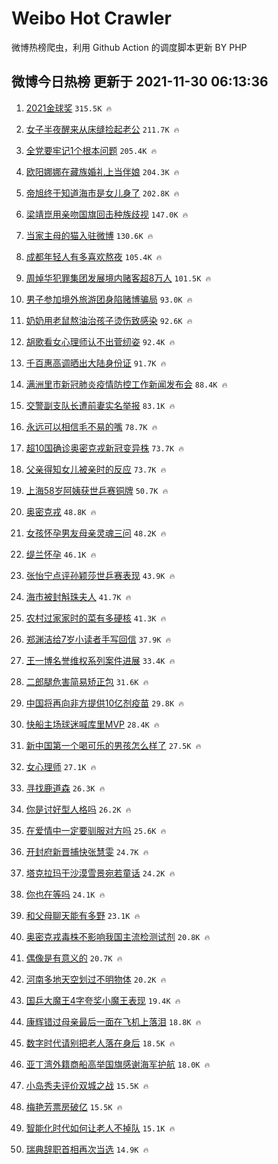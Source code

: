 # Weibo Hot Crawler 



微博热榜爬虫，利用 Github Action 的调度脚本更新 BY PHP 


## 微博今日热榜 更新于 2021-11-30 06:13:36 
1. [2021金球奖](https://s.weibo.com/weibo?q=2021%E9%87%91%E7%90%83%E5%A5%96&Refer=top) `315.5K 🔥` 

1. [女子半夜醒来从床缝捡起老公](https://s.weibo.com/weibo?q=%23%E5%A5%B3%E5%AD%90%E5%8D%8A%E5%A4%9C%E9%86%92%E6%9D%A5%E4%BB%8E%E5%BA%8A%E7%BC%9D%E6%8D%A1%E8%B5%B7%E8%80%81%E5%85%AC%23&Refer=top) `211.7K 🔥` 

1. [全党要牢记1个根本问题](https://s.weibo.com/weibo?q=%23%E5%85%A8%E5%85%9A%E8%A6%81%E7%89%A2%E8%AE%B01%E4%B8%AA%E6%A0%B9%E6%9C%AC%E9%97%AE%E9%A2%98%23&Refer=top) `205.4K 🔥` 

1. [欧阳娜娜在藏族婚礼上当伴娘](https://s.weibo.com/weibo?q=%23%E6%AC%A7%E9%98%B3%E5%A8%9C%E5%A8%9C%E5%9C%A8%E8%97%8F%E6%97%8F%E5%A9%9A%E7%A4%BC%E4%B8%8A%E5%BD%93%E4%BC%B4%E5%A8%98%23&Refer=top) `204.3K 🔥` 

1. [帝旭终于知道海市是女儿身了](https://s.weibo.com/weibo?q=%23%E5%B8%9D%E6%97%AD%E7%BB%88%E4%BA%8E%E7%9F%A5%E9%81%93%E6%B5%B7%E5%B8%82%E6%98%AF%E5%A5%B3%E5%84%BF%E8%BA%AB%E4%BA%86%23&Refer=top) `202.8K 🔥` 

1. [梁靖崑用亲吻国旗回击种族歧视](https://s.weibo.com/weibo?q=%23%E6%A2%81%E9%9D%96%E5%B4%91%E7%94%A8%E4%BA%B2%E5%90%BB%E5%9B%BD%E6%97%97%E5%9B%9E%E5%87%BB%E7%A7%8D%E6%97%8F%E6%AD%A7%E8%A7%86%23&Refer=top) `147.0K 🔥` 

1. [当家主母的猫入驻微博](https://s.weibo.com/weibo?q=%23%E5%BD%93%E5%AE%B6%E4%B8%BB%E6%AF%8D%E7%9A%84%E7%8C%AB%E5%85%A5%E9%A9%BB%E5%BE%AE%E5%8D%9A%23&Refer=top) `130.6K 🔥` 

1. [成都年轻人有多喜欢熬夜](https://s.weibo.com/weibo?q=%23%E6%88%90%E9%83%BD%E5%B9%B4%E8%BD%BB%E4%BA%BA%E6%9C%89%E5%A4%9A%E5%96%9C%E6%AC%A2%E7%86%AC%E5%A4%9C%23&Refer=top) `105.4K 🔥` 

1. [周焯华犯罪集团发展境内赌客超8万人](https://s.weibo.com/weibo?q=%23%E5%91%A8%E7%84%AF%E5%8D%8E%E7%8A%AF%E7%BD%AA%E9%9B%86%E5%9B%A2%E5%8F%91%E5%B1%95%E5%A2%83%E5%86%85%E8%B5%8C%E5%AE%A2%E8%B6%858%E4%B8%87%E4%BA%BA%23&Refer=top) `101.5K 🔥` 

1. [男子参加境外旅游团身陷赌博骗局](https://s.weibo.com/weibo?q=%23%E7%94%B7%E5%AD%90%E5%8F%82%E5%8A%A0%E5%A2%83%E5%A4%96%E6%97%85%E6%B8%B8%E5%9B%A2%E8%BA%AB%E9%99%B7%E8%B5%8C%E5%8D%9A%E9%AA%97%E5%B1%80%23&Refer=top) `93.0K 🔥` 

1. [奶奶用老鼠熬油治孩子烫伤致感染](https://s.weibo.com/weibo?q=%23%E5%A5%B6%E5%A5%B6%E7%94%A8%E8%80%81%E9%BC%A0%E7%86%AC%E6%B2%B9%E6%B2%BB%E5%AD%A9%E5%AD%90%E7%83%AB%E4%BC%A4%E8%87%B4%E6%84%9F%E6%9F%93%23&Refer=top) `92.6K 🔥` 

1. [胡歌看女心理师认不出菅纫姿](https://s.weibo.com/weibo?q=%23%E8%83%A1%E6%AD%8C%E7%9C%8B%E5%A5%B3%E5%BF%83%E7%90%86%E5%B8%88%E8%AE%A4%E4%B8%8D%E5%87%BA%E8%8F%85%E7%BA%AB%E5%A7%BF%23&Refer=top) `92.4K 🔥` 

1. [千百惠高调晒出大陆身份证](https://s.weibo.com/weibo?q=%23%E5%8D%83%E7%99%BE%E6%83%A0%E9%AB%98%E8%B0%83%E6%99%92%E5%87%BA%E5%A4%A7%E9%99%86%E8%BA%AB%E4%BB%BD%E8%AF%81%23&Refer=top) `91.7K 🔥` 

1. [满洲里市新冠肺炎疫情防控工作新闻发布会](https://s.weibo.com/weibo?q=%E6%BB%A1%E6%B4%B2%E9%87%8C%E5%B8%82%E6%96%B0%E5%86%A0%E8%82%BA%E7%82%8E%E7%96%AB%E6%83%85%E9%98%B2%E6%8E%A7%E5%B7%A5%E4%BD%9C%E6%96%B0%E9%97%BB%E5%8F%91%E5%B8%83%E4%BC%9A&Refer=top) `88.4K 🔥` 

1. [交警副支队长遭前妻实名举报](https://s.weibo.com/weibo?q=%23%E4%BA%A4%E8%AD%A6%E5%89%AF%E6%94%AF%E9%98%9F%E9%95%BF%E9%81%AD%E5%89%8D%E5%A6%BB%E5%AE%9E%E5%90%8D%E4%B8%BE%E6%8A%A5%23&Refer=top) `83.1K 🔥` 

1. [永远可以相信毛不易的嘴](https://s.weibo.com/weibo?q=%23%E6%B0%B8%E8%BF%9C%E5%8F%AF%E4%BB%A5%E7%9B%B8%E4%BF%A1%E6%AF%9B%E4%B8%8D%E6%98%93%E7%9A%84%E5%98%B4%23&Refer=top) `78.7K 🔥` 

1. [超10国确诊奥密克戎新冠变异株](https://s.weibo.com/weibo?q=%23%E8%B6%8510%E5%9B%BD%E7%A1%AE%E8%AF%8A%E5%A5%A5%E5%AF%86%E5%85%8B%E6%88%8E%E6%96%B0%E5%86%A0%E5%8F%98%E5%BC%82%E6%A0%AA%23&Refer=top) `73.7K 🔥` 

1. [父亲得知女儿被亲时的反应](https://s.weibo.com/weibo?q=%23%E7%88%B6%E4%BA%B2%E5%BE%97%E7%9F%A5%E5%A5%B3%E5%84%BF%E8%A2%AB%E4%BA%B2%E6%97%B6%E7%9A%84%E5%8F%8D%E5%BA%94%23&Refer=top) `73.7K 🔥` 

1. [上海58岁阿姨获世乒赛铜牌](https://s.weibo.com/weibo?q=%23%E4%B8%8A%E6%B5%B758%E5%B2%81%E9%98%BF%E5%A7%A8%E8%8E%B7%E4%B8%96%E4%B9%92%E8%B5%9B%E9%93%9C%E7%89%8C%23&Refer=top) `50.7K 🔥` 

1. [奥密克戎](https://s.weibo.com/weibo?q=%23%E5%A5%A5%E5%AF%86%E5%85%8B%E6%88%8E%23&Refer=top) `48.8K 🔥` 

1. [女孩怀孕男友母亲灵魂三问](https://s.weibo.com/weibo?q=%23%E5%A5%B3%E5%AD%A9%E6%80%80%E5%AD%95%E7%94%B7%E5%8F%8B%E6%AF%8D%E4%BA%B2%E7%81%B5%E9%AD%82%E4%B8%89%E9%97%AE%23&Refer=top) `48.2K 🔥` 

1. [缇兰怀孕](https://s.weibo.com/weibo?q=%23%E7%BC%87%E5%85%B0%E6%80%80%E5%AD%95%23&Refer=top) `46.1K 🔥` 

1. [张怡宁点评孙颖莎世乒赛表现](https://s.weibo.com/weibo?q=%23%E5%BC%A0%E6%80%A1%E5%AE%81%E7%82%B9%E8%AF%84%E5%AD%99%E9%A2%96%E8%8E%8E%E4%B8%96%E4%B9%92%E8%B5%9B%E8%A1%A8%E7%8E%B0%23&Refer=top) `43.9K 🔥` 

1. [海市被封斛珠夫人](https://s.weibo.com/weibo?q=%23%E6%B5%B7%E5%B8%82%E8%A2%AB%E5%B0%81%E6%96%9B%E7%8F%A0%E5%A4%AB%E4%BA%BA%23&Refer=top) `41.7K 🔥` 

1. [农村过家家时的菜有多硬核](https://s.weibo.com/weibo?q=%23%E5%86%9C%E6%9D%91%E8%BF%87%E5%AE%B6%E5%AE%B6%E6%97%B6%E7%9A%84%E8%8F%9C%E6%9C%89%E5%A4%9A%E7%A1%AC%E6%A0%B8%23&Refer=top) `41.3K 🔥` 

1. [郑渊洁给7岁小读者手写回信](https://s.weibo.com/weibo?q=%23%E9%83%91%E6%B8%8A%E6%B4%81%E7%BB%997%E5%B2%81%E5%B0%8F%E8%AF%BB%E8%80%85%E6%89%8B%E5%86%99%E5%9B%9E%E4%BF%A1%23&Refer=top) `37.9K 🔥` 

1. [王一博名誉维权系列案件进展](https://s.weibo.com/weibo?q=%23%E7%8E%8B%E4%B8%80%E5%8D%9A%E5%90%8D%E8%AA%89%E7%BB%B4%E6%9D%83%E7%B3%BB%E5%88%97%E6%A1%88%E4%BB%B6%E8%BF%9B%E5%B1%95%23&Refer=top) `33.4K 🔥` 

1. [二郎腿危害简易矫正包](https://s.weibo.com/weibo?q=%23%E4%BA%8C%E9%83%8E%E8%85%BF%E5%8D%B1%E5%AE%B3%E7%AE%80%E6%98%93%E7%9F%AB%E6%AD%A3%E5%8C%85%23&Refer=top) `31.6K 🔥` 

1. [中国将再向非方提供10亿剂疫苗](https://s.weibo.com/weibo?q=%23%E4%B8%AD%E5%9B%BD%E5%B0%86%E5%86%8D%E5%90%91%E9%9D%9E%E6%96%B9%E6%8F%90%E4%BE%9B10%E4%BA%BF%E5%89%82%E7%96%AB%E8%8B%97%23&Refer=top) `29.8K 🔥` 

1. [快船主场球迷喊库里MVP](https://s.weibo.com/weibo?q=%23%E5%BF%AB%E8%88%B9%E4%B8%BB%E5%9C%BA%E7%90%83%E8%BF%B7%E5%96%8A%E5%BA%93%E9%87%8CMVP%23&Refer=top) `28.4K 🔥` 

1. [新中国第一个喝可乐的男孩怎么样了](https://s.weibo.com/weibo?q=%23%E6%96%B0%E4%B8%AD%E5%9B%BD%E7%AC%AC%E4%B8%80%E4%B8%AA%E5%96%9D%E5%8F%AF%E4%B9%90%E7%9A%84%E7%94%B7%E5%AD%A9%E6%80%8E%E4%B9%88%E6%A0%B7%E4%BA%86%23&Refer=top) `27.5K 🔥` 

1. [女心理师](https://s.weibo.com/weibo?q=%E5%A5%B3%E5%BF%83%E7%90%86%E5%B8%88&Refer=top) `27.1K 🔥` 

1. [寻找鹿道森](https://s.weibo.com/weibo?q=%23%E5%AF%BB%E6%89%BE%E9%B9%BF%E9%81%93%E6%A3%AE%23&Refer=top) `26.3K 🔥` 

1. [你是讨好型人格吗](https://s.weibo.com/weibo?q=%23%E4%BD%A0%E6%98%AF%E8%AE%A8%E5%A5%BD%E5%9E%8B%E4%BA%BA%E6%A0%BC%E5%90%97%23&Refer=top) `26.2K 🔥` 

1. [在爱情中一定要驯服对方吗](https://s.weibo.com/weibo?q=%23%E5%9C%A8%E7%88%B1%E6%83%85%E4%B8%AD%E4%B8%80%E5%AE%9A%E8%A6%81%E9%A9%AF%E6%9C%8D%E5%AF%B9%E6%96%B9%E5%90%97%23&Refer=top) `25.6K 🔥` 

1. [开封府新晋捕快张慧雯](https://s.weibo.com/weibo?q=%23%E5%BC%80%E5%B0%81%E5%BA%9C%E6%96%B0%E6%99%8B%E6%8D%95%E5%BF%AB%E5%BC%A0%E6%85%A7%E9%9B%AF%23&Refer=top) `24.7K 🔥` 

1. [塔克拉玛干沙漠雪景宛若童话](https://s.weibo.com/weibo?q=%23%E5%A1%94%E5%85%8B%E6%8B%89%E7%8E%9B%E5%B9%B2%E6%B2%99%E6%BC%A0%E9%9B%AA%E6%99%AF%E5%AE%9B%E8%8B%A5%E7%AB%A5%E8%AF%9D%23&Refer=top) `24.2K 🔥` 

1. [你也在等吗](https://s.weibo.com/weibo?q=%E4%BD%A0%E4%B9%9F%E5%9C%A8%E7%AD%89%E5%90%97&Refer=top) `24.1K 🔥` 

1. [和父母聊天能有多野](https://s.weibo.com/weibo?q=%23%E5%92%8C%E7%88%B6%E6%AF%8D%E8%81%8A%E5%A4%A9%E8%83%BD%E6%9C%89%E5%A4%9A%E9%87%8E%23&Refer=top) `23.1K 🔥` 

1. [奥密克戎毒株不影响我国主流检测试剂](https://s.weibo.com/weibo?q=%23%E5%A5%A5%E5%AF%86%E5%85%8B%E6%88%8E%E6%AF%92%E6%A0%AA%E4%B8%8D%E5%BD%B1%E5%93%8D%E6%88%91%E5%9B%BD%E4%B8%BB%E6%B5%81%E6%A3%80%E6%B5%8B%E8%AF%95%E5%89%82%23&Refer=top) `20.8K 🔥` 

1. [偶像是有意义的](https://s.weibo.com/weibo?q=%23%E5%81%B6%E5%83%8F%E6%98%AF%E6%9C%89%E6%84%8F%E4%B9%89%E7%9A%84%23&Refer=top) `20.7K 🔥` 

1. [河南多地天空划过不明物体](https://s.weibo.com/weibo?q=%23%E6%B2%B3%E5%8D%97%E5%A4%9A%E5%9C%B0%E5%A4%A9%E7%A9%BA%E5%88%92%E8%BF%87%E4%B8%8D%E6%98%8E%E7%89%A9%E4%BD%93%23&Refer=top) `20.2K 🔥` 

1. [国乒大魔王4字夸奖小魔王表现](https://s.weibo.com/weibo?q=%23%E5%9B%BD%E4%B9%92%E5%A4%A7%E9%AD%94%E7%8E%8B4%E5%AD%97%E5%A4%B8%E5%A5%96%E5%B0%8F%E9%AD%94%E7%8E%8B%E8%A1%A8%E7%8E%B0%23&Refer=top) `19.4K 🔥` 

1. [康辉错过母亲最后一面在飞机上落泪](https://s.weibo.com/weibo?q=%23%E5%BA%B7%E8%BE%89%E9%94%99%E8%BF%87%E6%AF%8D%E4%BA%B2%E6%9C%80%E5%90%8E%E4%B8%80%E9%9D%A2%E5%9C%A8%E9%A3%9E%E6%9C%BA%E4%B8%8A%E8%90%BD%E6%B3%AA%23&Refer=top) `18.8K 🔥` 

1. [数字时代请别把老人落在身后](https://s.weibo.com/weibo?q=%23%E6%95%B0%E5%AD%97%E6%97%B6%E4%BB%A3%E8%AF%B7%E5%88%AB%E6%8A%8A%E8%80%81%E4%BA%BA%E8%90%BD%E5%9C%A8%E8%BA%AB%E5%90%8E%23&Refer=top) `18.5K 🔥` 

1. [亚丁湾外籍商船高举国旗感谢海军护航](https://s.weibo.com/weibo?q=%23%E4%BA%9A%E4%B8%81%E6%B9%BE%E5%A4%96%E7%B1%8D%E5%95%86%E8%88%B9%E9%AB%98%E4%B8%BE%E5%9B%BD%E6%97%97%E6%84%9F%E8%B0%A2%E6%B5%B7%E5%86%9B%E6%8A%A4%E8%88%AA%23&Refer=top) `18.0K 🔥` 

1. [小岛秀夫评价双城之战](https://s.weibo.com/weibo?q=%23%E5%B0%8F%E5%B2%9B%E7%A7%80%E5%A4%AB%E8%AF%84%E4%BB%B7%E5%8F%8C%E5%9F%8E%E4%B9%8B%E6%88%98%23&Refer=top) `15.5K 🔥` 

1. [梅艳芳票房破亿](https://s.weibo.com/weibo?q=%23%E6%A2%85%E8%89%B3%E8%8A%B3%E7%A5%A8%E6%88%BF%E7%A0%B4%E4%BA%BF%23&Refer=top) `15.5K 🔥` 

1. [智能化时代如何让老人不掉队](https://s.weibo.com/weibo?q=%23%E6%99%BA%E8%83%BD%E5%8C%96%E6%97%B6%E4%BB%A3%E5%A6%82%E4%BD%95%E8%AE%A9%E8%80%81%E4%BA%BA%E4%B8%8D%E6%8E%89%E9%98%9F%23&Refer=top) `15.1K 🔥` 

1. [瑞典辞职首相再次当选](https://s.weibo.com/weibo?q=%23%E7%91%9E%E5%85%B8%E8%BE%9E%E8%81%8C%E9%A6%96%E7%9B%B8%E5%86%8D%E6%AC%A1%E5%BD%93%E9%80%89%23&Refer=top) `14.9K 🔥` 

